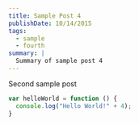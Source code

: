 ```yaml
---
title: Sample Post 4
publishDate: 10/14/2015
tags:
  - sample
  - fourth
summary: |
  Summary of sample post 4
---
```

Second sample post

```javascript
var helloWorld = function () {
  console.log("Hello World!" + 4);
}
```
